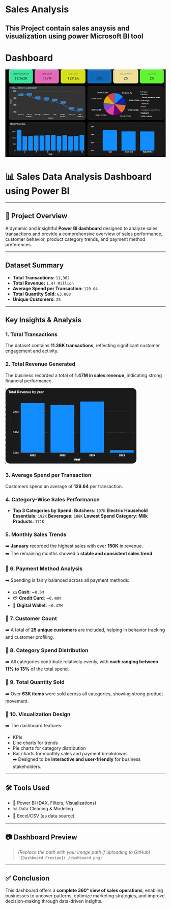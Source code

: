 # Sales Analysis

## This Project contain sales anaysis and visualization using power Microsoft BI tool

# Dashboard

![image](https://github.com/msarvesh2022/Sales-BI/blob/main/bi-1.png)



# 📊 **Sales Data Analysis Dashboard using Power BI**

---

## 📁 **Project Overview**

A dynamic and insightful **Power BI dashboard** designed to analyze sales transactions and provide a comprehensive overview of sales performance, customer behavior, product category trends, and payment method preferences.

---

## **Dataset Summary**

- **Total Transactions:** `11,362`
- **Total Revenue:** `1.47 Million`
- **Average Spend per Transaction:** `129.64`
- **Total Quantity Sold:** `63,000`
- **Unique Customers:** `25`

---

## **Key Insights & Analysis**

###  1. Total Transactions  
 The dataset contains **11.36K transactions**, reflecting significant customer engagement and activity.

###  2. Total Revenue Generated  
 The business recorded a total of **1.47M in sales revenue**, indicating strong financial performance.

 ![image](https://github.com/msarvesh2022/Sales-BI/blob/main/bi-02.png)

###  3. Average Spend per Transaction  
 Customers spend an average of **129.64** per transaction.

### 4. Category-Wise Sales Performance  
- **Top 3 Categories by Spend:**
   **Butchers**: `197K`
   **Electric Household Essentials**: `192K`
   **Beverages**: `188K`
   **Lowest Spend Category**:
   **Milk Products**: `171K`

###  5. Monthly Sales Trends  
➡️ **January** recorded the highest sales with over **150K** in revenue.  
➡️ The remaining months showed a **stable and consistent sales trend**.

### 🔹 6. Payment Method Analysis  
➡️ Spending is fairly balanced across all payment methods:  
- 💵 **Cash**: ~`0.5M`  
- 💳 **Credit Card**: ~`0.48M`  
- 📱 **Digital Wallet**: ~`0.47M`  

### 🔹 7. Customer Count  
➡️ A total of **25 unique customers** are included, helping in behavior tracking and customer profiling.

### 🔹 8. Category Spend Distribution  
➡️ All categories contribute relatively evenly, with **each ranging between 11% to 13%** of the total spend.

### 🔹 9. Total Quantity Sold  
➡️ Over **63K items** were sold across all categories, showing strong product movement.

### 🔹 10. Visualization Design  
➡️ The dashboard features:
- KPIs
- Line charts for trends
- Pie charts for category distribution
- Bar charts for monthly sales and payment breakdowns  
➡️ Designed to be **interactive and user-friendly** for business stakeholders.

---

## 🛠 **Tools Used**

- 🧩 Power BI (DAX, Filters, Visualizations)
- 📊 Data Cleaning & Modeling
- 📂 Excel/CSV (as data source)

---

## 📷 **Dashboard Preview**

> *(Replace the path with your image path if uploading to GitHub)*  
`![Dashboard Preview](./dashboard.png)`

---

## ✅ **Conclusion**

This dashboard offers a **complete 360° view of sales operations**, enabling businesses to uncover patterns, optimize marketing strategies, and improve decision-making through data-driven insights.

